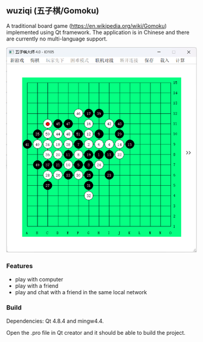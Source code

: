## wuziqi (五子棋/Gomoku)
A traditional board game (https://en.wikipedia.org/wiki/Gomoku) implemented using Qt framework. The application is in Chinese and there are currently no multi-language support.

<img src="img/1.png" alt="" width="600" />

### Features

- play with computer
- play with a friend
- play and chat with a friend in the same local network

### Build

Dependencies: Qt 4.8.4 and mingw4.4.

Open the .pro file in Qt creator and it should be able to build the project.

